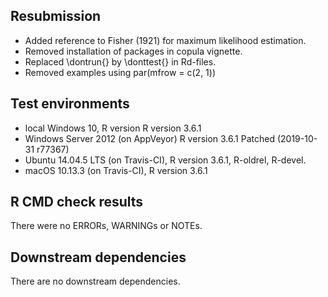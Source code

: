 ## Resubmission

* Added reference to Fisher (1921) for maximum likelihood estimation.
* Removed installation of packages in copula vignette.
* Replaced \dontrun{} by \donttest{} in Rd-files.
* Removed examples using par(mfrow = c(2, 1))

## Test environments
* local Windows 10, R version R version 3.6.1
* Windows Server 2012 (on AppVeyor) R version 3.6.1 Patched (2019-10-31 r77367)
* Ubuntu 14.04.5 LTS (on Travis-CI), R version 3.6.1, R-oldrel, R-devel.
* macOS 10.13.3 (on Travis-CI), R version 3.6.1

## R CMD check results
There were no ERRORs, WARNINGs or NOTEs. 

## Downstream dependencies
There are no downstream dependencies.

